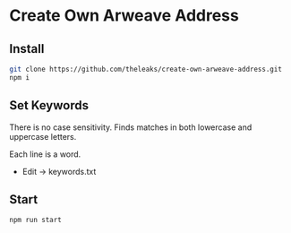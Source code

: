 # Create Own Arweave Address

## Install
```sh
git clone https://github.com/theleaks/create-own-arweave-address.git
npm i
```
## Set Keywords
There is no case sensitivity. Finds matches in both lowercase and uppercase letters.

Each line is a word.
- Edit -> keywords.txt

## Start
```sh
npm run start
```



